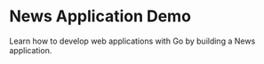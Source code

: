 # News Application Demo

Learn how to develop web applications with Go by building a News application.